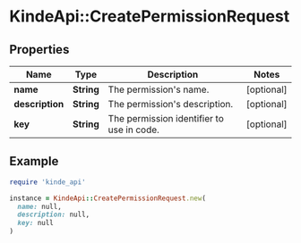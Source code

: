 # KindeApi::CreatePermissionRequest

## Properties

| Name | Type | Description | Notes |
| ---- | ---- | ----------- | ----- |
| **name** | **String** | The permission&#39;s name. | [optional] |
| **description** | **String** | The permission&#39;s description. | [optional] |
| **key** | **String** | The permission identifier to use in code. | [optional] |

## Example

```ruby
require 'kinde_api'

instance = KindeApi::CreatePermissionRequest.new(
  name: null,
  description: null,
  key: null
)
```

